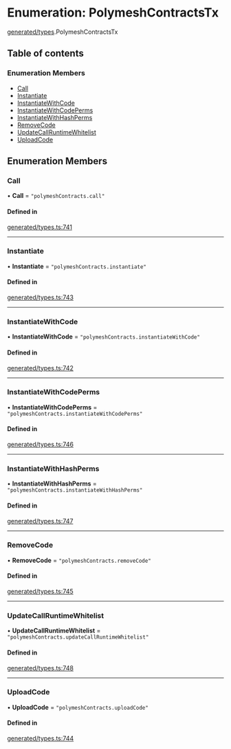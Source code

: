 # Enumeration: PolymeshContractsTx

[generated/types](../wiki/generated.types).PolymeshContractsTx

## Table of contents

### Enumeration Members

- [Call](../wiki/generated.types.PolymeshContractsTx#call)
- [Instantiate](../wiki/generated.types.PolymeshContractsTx#instantiate)
- [InstantiateWithCode](../wiki/generated.types.PolymeshContractsTx#instantiatewithcode)
- [InstantiateWithCodePerms](../wiki/generated.types.PolymeshContractsTx#instantiatewithcodeperms)
- [InstantiateWithHashPerms](../wiki/generated.types.PolymeshContractsTx#instantiatewithhashperms)
- [RemoveCode](../wiki/generated.types.PolymeshContractsTx#removecode)
- [UpdateCallRuntimeWhitelist](../wiki/generated.types.PolymeshContractsTx#updatecallruntimewhitelist)
- [UploadCode](../wiki/generated.types.PolymeshContractsTx#uploadcode)

## Enumeration Members

### Call

• **Call** = ``"polymeshContracts.call"``

#### Defined in

[generated/types.ts:741](https://github.com/PolymeshAssociation/polymesh-sdk/blob/2d3ac2ae/src/generated/types.ts#L741)

___

### Instantiate

• **Instantiate** = ``"polymeshContracts.instantiate"``

#### Defined in

[generated/types.ts:743](https://github.com/PolymeshAssociation/polymesh-sdk/blob/2d3ac2ae/src/generated/types.ts#L743)

___

### InstantiateWithCode

• **InstantiateWithCode** = ``"polymeshContracts.instantiateWithCode"``

#### Defined in

[generated/types.ts:742](https://github.com/PolymeshAssociation/polymesh-sdk/blob/2d3ac2ae/src/generated/types.ts#L742)

___

### InstantiateWithCodePerms

• **InstantiateWithCodePerms** = ``"polymeshContracts.instantiateWithCodePerms"``

#### Defined in

[generated/types.ts:746](https://github.com/PolymeshAssociation/polymesh-sdk/blob/2d3ac2ae/src/generated/types.ts#L746)

___

### InstantiateWithHashPerms

• **InstantiateWithHashPerms** = ``"polymeshContracts.instantiateWithHashPerms"``

#### Defined in

[generated/types.ts:747](https://github.com/PolymeshAssociation/polymesh-sdk/blob/2d3ac2ae/src/generated/types.ts#L747)

___

### RemoveCode

• **RemoveCode** = ``"polymeshContracts.removeCode"``

#### Defined in

[generated/types.ts:745](https://github.com/PolymeshAssociation/polymesh-sdk/blob/2d3ac2ae/src/generated/types.ts#L745)

___

### UpdateCallRuntimeWhitelist

• **UpdateCallRuntimeWhitelist** = ``"polymeshContracts.updateCallRuntimeWhitelist"``

#### Defined in

[generated/types.ts:748](https://github.com/PolymeshAssociation/polymesh-sdk/blob/2d3ac2ae/src/generated/types.ts#L748)

___

### UploadCode

• **UploadCode** = ``"polymeshContracts.uploadCode"``

#### Defined in

[generated/types.ts:744](https://github.com/PolymeshAssociation/polymesh-sdk/blob/2d3ac2ae/src/generated/types.ts#L744)
